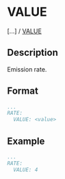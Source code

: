 # VALUE

[...] /
[VALUE](/about/references/keywords_tree/VENTING_EMITTERS/EMISSION/RATE/VALUE.md)

## Description
Emission rate.

## Format
~~~~~~~~yaml
...
RATE:
  VALUE: <value>
~~~~~~~~

## Example

~~~~~~~~yaml
...
RATE:
  VALUE: 4
~~~~~~~~

